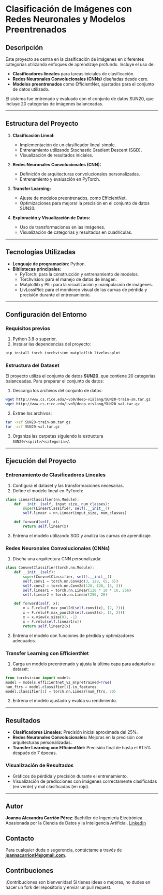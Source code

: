 # Clasificación de Imágenes con Redes Neuronales y Modelos Preentrenados

## Descripción
Este proyecto se centra en la clasificación de imágenes en diferentes categorías utilizando enfoques de aprendizaje profundo. Incluye el uso de:

- **Clasificadores lineales** para tareas iniciales de clasificación.
- **Redes Neuronales Convolucionales (CNNs)** diseñadas desde cero.
- **Modelos preentrenados** como EfficientNet, ajustados para el conjunto de datos utilizado.

El sistema fue entrenado y evaluado con el conjunto de datos SUN20, que incluye 20 categorías de imágenes balanceadas.

---

## Estructura del Proyecto
1. **Clasificación Lineal:**
   - Implementación de un clasificador lineal simple.
   - Entrenamiento utilizando Stochastic Gradient Descent (SGD).
   - Visualización de resultados iniciales.

2. **Redes Neuronales Convolucionales (CNN):**
   - Definición de arquitecturas convolucionales personalizadas.
   - Entrenamiento y evaluación en PyTorch.

3. **Transfer Learning:**
   - Ajuste de modelos preentrenados, como EfficientNet.
   - Optimizaciones para mejorar la precisión en el conjunto de datos SUN20.

4. **Exploración y Visualización de Datos:**
   - Uso de transformaciones en las imágenes.
   - Visualización de categorías y resultados en cuadrículas.

---

## Tecnologías Utilizadas

- **Lenguaje de programación:** Python.
- **Bibliotecas principales:**
  - PyTorch: para la construcción y entrenamiento de modelos.
  - Torchvision: para el manejo de datos de imagen.
  - Matplotlib y PIL: para la visualización y manipulación de imágenes.
  - LivLossPlot: para el monitoreo visual de las curvas de pérdida y precisión durante el entrenamiento.

---

## Configuración del Entorno

### Requisitos previos
1. Python 3.8 o superior.
2. Instalar las dependencias del proyecto:

```bash
pip install torch torchvision matplotlib livelossplot
```

### Estructura del Dataset
El proyecto utiliza el conjunto de datos **SUN20**, que contiene 20 categorías balanceadas. Para preparar el conjunto de datos:

1. Descarga los archivos del conjunto de datos:

```bash
wget http://www.cs.rice.edu/~vo9/deep-vislang/SUN20-train-sm.tar.gz
wget http://www.cs.rice.edu/~vo9/deep-vislang/SUN20-val.tar.gz
```

2. Extrae los archivos:

```bash
tar -xzf SUN20-train-sm.tar.gz
tar -xzf SUN20-val.tar.gz
```

3. Organiza las carpetas siguiendo la estructura `SUN20/<split>/<categoría>/`.

---

## Ejecución del Proyecto

### Entrenamiento de Clasificadores Lineales
1. Configura el dataset y las transformaciones necesarias.
2. Define el modelo lineal en PyTorch:

```python
class LinearClassifier(nn.Module):
    def __init__(self, input_size, num_classes):
        super(LinearClassifier, self).__init__()
        self.linear = nn.Linear(input_size, num_classes)

    def forward(self, x):
        return self.linear(x)
```

3. Entrena el modelo utilizando SGD y analiza las curvas de aprendizaje.

### Redes Neuronales Convolucionales (CNNs)
1. Diseña una arquitectura CNN personalizada:

```python
class ConvnetClassifier(torch.nn.Module):
    def __init__(self):
        super(ConvnetClassifier, self).__init__()
        self.conv1 = torch.nn.Conv2d(3, 128, (5, 5))
        self.conv2 = torch.nn.Conv2d(128, 128, (3, 3))
        self.linear1 = torch.nn.Linear(128 * 10 * 10, 256)
        self.linear2 = torch.nn.Linear(256, 20)

    def forward(self, x):
        x = F.relu(F.max_pool2d(self.conv1(x), (2, 2)))
        x = F.relu(F.max_pool2d(self.conv2(x), (2, 2)))
        x = x.view(x.size(0), -1)
        x = F.relu(self.linear1(x))
        return self.linear2(x)
```

2. Entrena el modelo con funciones de pérdida y optimizadores adecuados.

### Transfer Learning con EfficientNet
1. Carga un modelo preentrenado y ajusta la última capa para adaptarlo al dataset:

```python
from torchvision import models
model = models.efficientnet_v2_m(pretrained=True)
num_ftrs = model.classifier[1].in_features
model.classifier[1] = torch.nn.Linear(num_ftrs, 20)
```

2. Entrena el modelo ajustado y evalúa su rendimiento.

---

## Resultados

- **Clasificadores Lineales:** Precisión inicial aproximada del 25%.
- **Redes Neuronales Convolucionales:** Mejoras en la precisión con arquitecturas personalizadas.
- **Transfer Learning con EfficientNet:** Precisión final de hasta el 91.5% después de 7 épocas.

### Visualización de Resultados

- Gráficos de pérdida y precisión durante el entrenamiento.
- Visualización de predicciones con imágenes correctamente clasificadas (en verde) y mal clasificadas (en rojo).

---

## Autor
**Joanna Alexandra Carrión Pérez**: Bachiller de Ingeniería Electrónica. Apasionada por la Ciencia de Datos y la Inteligencia Artificial. [LinkedIn](https://www.linkedin.com/in/joanna-carrion-perez/)

## Contacto
Para cualquier duda o sugerencia, contáctame a través de **joannacarrion14@gmail.com**.

## Contribuciones
¡Contribuciones son bienvenidas! Si tienes ideas o mejoras, no dudes en hacer un fork del repositorio y enviar un pull request. 
